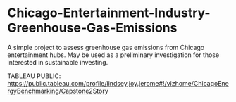 # Chicago-Entertainment-Industry-Greenhouse-Gas-Emissions
A simple project to assess greenhouse gas emissions from Chicago entertainment hubs. May be used as a preliminary investigation for those interested in sustainable investing.

TABLEAU PUBLIC:
https://public.tableau.com/profile/lindsey.joy.jerome#!/vizhome/ChicagoEnergyBenchmarking/Capstone2Story
